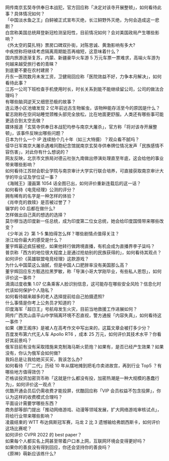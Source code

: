 网传南京玄奘寺供奉日本战犯，官方回应称「决定对该寺开展整顿」，如何看待此事？具体情况如何？  
「中国淡水鱼之王」白鲟被正式宣布灭绝，长江鲟野外灭绝，为何会造成这一悲剧？  
白宫称美国总统拜登新冠检测呈阳性，目前情况如何？会对美国政局产生哪些影响？  
《外太空的莫扎特》票房口碑双扑街，对陈思诚、黄渤影响有多大?  
中疾控称将继续考虑隔离周期能否再缩短，这意味着什么？  
国内旅游逐渐复苏，内蒙、新疆豪华火车游 5 万元车票一票难求，高端火车游为何越来越受旅行者的青睐？  
到底要不要在农村建房？  
丹东一医院数月未发工资，卫健局回应称「医院效益不好，力争本月解决」，如何看待此事？  
江苏一公司下班检查手机使用时长，时长关系到能不能继续留公司，公司的做法合理吗？  
有哪些脑洞逆天又细思恐极的故事？  
连云港小区池塘发现 2 亿年前远古生物鲎虫，该物种能存活至今的原因是什么？  
翟志刚称在空间站睡觉颈椎头部完全放松，比在地面更舒服。人类还有哪些事可能更适合到太空去做？  
媒体报道「玄奘寺供奉日本战犯均参与南京大屠杀」，官方称「将对该寺开展整顿」，该事件反映出哪些问题？  
日本为什么一个 IP 连续拍个几十年（如三大特摄）？观众看不腻吗？  
侵华日军南京大屠杀遇难同胞纪念馆就南京玄奘寺供奉牌位情况发声「民族感情不容伤害」，对此你有什么想说的？  
网友反映，北京市文旅局对德云社张九南做出停演处理直至年底，这会给他的事业带来哪些影响？  
如何看待江苏财会职业学院与南京审计大学实行联合培养，可直接获取南京审计大学的毕业证及学位证一事？  
《海贼王》漫画第 1054 话全图已出，如何评价重新连载后的这一话？  
如何看待《电竞经理》公测的评分？  
拥有稀有的名字是一种怎样的体验？  
《肖申克的救赎》是否被过誉了？  
辍学的 00 后都在做什么?  
怎样做出自己真的想选的选择？  
莫尔穆当选印度新一任总统，成为印度第二位女总统，她会给印度国情带来哪些改变？  
《少年派 2》第 1-5 集拍得怎么样？哪些剧情点值得关注？  
浙江给你最大的感受是什么？  
董宇辉最近疯狂被挖，如果他转行做跨境直播，有机会成为直播界李子柒吗？  
普京称「西方的地位很大程度上是通过抢劫别的民族获得的」，如何看待其观点？  
如何评价《英雄联盟电竞经理》这款游戏？  
为什么中国菜这么油腻，但是中国人口肥胖率没有美国那么高？  
董宇辉回应东方甄选拉黑罗敏，称「导演小哥大学刚毕业，有些私人恩怨」，如何评价这一事件？  
滴滴过度收集 1.07 亿条乘客人脸识别信息，这可能存在哪些安全风险？信息化时代该如何保护个人隐私？  
如何看待越来越多的老人选择提前给自己拍摄遗照?  
什么事情是你考上公务员才知道的？  
印度海军「超日王」号航母发生火灾，目前当地救援工作进展如何？  
网传广西灵山县平山中学隔离环境不忍直视，警方通报「内容失真」，如何看待这一事件？  
如果《滕王阁序》是被人在高考作文中写出来的，这篇文章会被打多少分？  
百度发布第六代无人车 Apollo RT6 ，成本 25 万元，如何评价其技术水平？你看好其前景吗？  
俄军目前有没有采取措施来克制海马斯火箭炮？如果有，是否已经产生效果？如果没有，你认为俄军会如何做?  
我妈总是让我给她买买买，我该怎么办?  
如何看待「厂二代」历经 10 年从摆地摊到把毛巾卖进故宫，再到行业 Top5 ？有哪些地方值得效仿？  
芒格谈投资加密货币称「这就是什么都没有投，加密热潮是一种大规模的愚蠢行为」，如何评价这一观点？  
优酷开通会员后仍需收费才能投屏，优酷回应称「VIP 会员权益不包含投屏」，你认为这样的收费模式合理吗？  
平面设计需要学哪些东西？  
商务部等部门提出「推动网络游戏、动漫等领域发展，扩大网络游戏审核试点」，将给行业带来哪些影响？  
凌晨结束的 WTT 布达佩斯冠军赛，马龙 2 比 3 遗憾输给弗朗西斯卡，如何评价这场比赛呢？  
如何评价 CVPR 2022 的 best paper？  
如果每个人都实名上网甚至带着户口本上网，互联网环境会变得更好吗？  
如果你的善良没有得到回应，你还会坚持你的善良吗？  
《原神》萌新应该练什么?  
